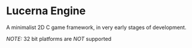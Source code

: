 # Lucerna Engine

A minimalist 2D C game framework, in very early stages of development.

*NOTE:* 32 bit platforms are _NOT_ supported
